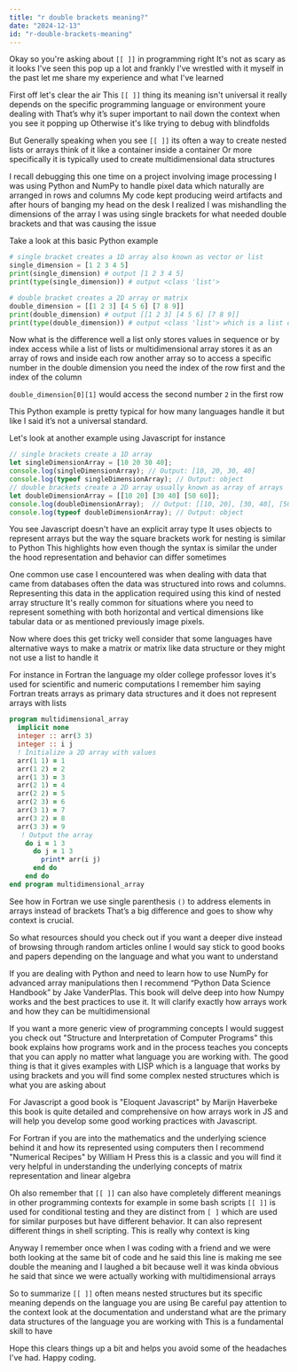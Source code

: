 ```yaml
---
title: "r double brackets meaning?"
date: "2024-12-13"
id: "r-double-brackets-meaning"
---
```


Okay so you're asking about `[[ ]]` in programming right It's not as scary as it looks I've seen this pop up a lot and frankly I've wrestled with it myself in the past let me share my experience and what I've learned

First off let's clear the air This `[[ ]]` thing its meaning isn't universal it really depends on the specific programming language or environment youre dealing with That’s why it’s super important to nail down the context when you see it popping up Otherwise it's like trying to debug with blindfolds

But Generally speaking when you see `[[ ]]` its often a way to create nested lists or arrays think of it like a container inside a container Or more specifically it is typically used to create multidimensional data structures

I recall debugging this one time on a project involving image processing I was using Python and NumPy to handle pixel data which naturally are arranged in rows and columns My code kept producing weird artifacts and after hours of banging my head on the desk I realized I was mishandling the dimensions of the array I was using single brackets for what needed double brackets and that was causing the issue

Take a look at this basic Python example

```python
# single bracket creates a 1D array also known as vector or list
single_dimension = [1 2 3 4 5]
print(single_dimension) # output [1 2 3 4 5]
print(type(single_dimension)) # output <class 'list'>

# double bracket creates a 2D array or matrix
double_dimension = [[1 2 3] [4 5 6] [7 8 9]]
print(double_dimension) # output [[1 2 3] [4 5 6] [7 8 9]]
print(type(double_dimension)) # output <class 'list'> which is a list of lists
```
Now what is the difference well a list only stores values in sequence or by index access while a list of lists or multidimensional array stores it as an array of rows and inside each row another array so to access a specific number in the double dimension you need the index of the row first and the index of the column

`double_dimension[0][1]` would access the second number `2` in the first row

This Python example is pretty typical for how many languages handle it but like I said it’s not a universal standard.

Let's look at another example using Javascript for instance

```javascript
// single brackets create a 1D array
let singleDimensionArray = [10 20 30 40];
console.log(singleDimensionArray); // Output: [10, 20, 30, 40]
console.log(typeof singleDimensionArray); // Output: object
// double brackets create a 2D array usually known as array of arrays
let doubleDimensionArray = [[10 20] [30 40] [50 60]];
console.log(doubleDimensionArray);  // Output: [[10, 20], [30, 40], [50, 60]]
console.log(typeof doubleDimensionArray); // Output: object
```

You see Javascript doesn't have an explicit array type It uses objects to represent arrays but the way the square brackets work for nesting is similar to Python This highlights how even though the syntax is similar the under the hood representation and behavior can differ sometimes

One common use case I encountered was when dealing with data that came from databases often the data was structured into rows and columns. Representing this data in the application required using this kind of nested array structure It's really common for situations where you need to represent something with both horizontal and vertical dimensions like tabular data or as mentioned previously image pixels.

Now where does this get tricky well consider that some languages have alternative ways to make a matrix or matrix like data structure or they might not use a list to handle it

For instance in Fortran the language my older college professor loves it's used for scientific and numeric computations I remember him saying Fortran treats arrays as primary data structures and it does not represent arrays with lists

```fortran
program multidimensional_array
  implicit none
  integer :: arr(3 3)
  integer :: i j
  ! Initialize a 2D array with values
  arr(1 1) = 1
  arr(1 2) = 2
  arr(1 3) = 3
  arr(2 1) = 4
  arr(2 2) = 5
  arr(2 3) = 6
  arr(3 1) = 7
  arr(3 2) = 8
  arr(3 3) = 9
   ! Output the array
    do i = 1 3
      do j = 1 3
        print* arr(i j)
      end do
    end do
end program multidimensional_array
```

See how in Fortran we use single parenthesis `()` to address elements in arrays instead of brackets That’s a big difference and goes to show why context is crucial.

So what resources should you check out if you want a deeper dive instead of browsing through random articles online I would say stick to good books and papers depending on the language and what you want to understand

If you are dealing with Python and need to learn how to use NumPy for advanced array manipulations then I recommend “Python Data Science Handbook” by Jake VanderPlas. This book will delve deep into how Numpy works and the best practices to use it. It will clarify exactly how arrays work and how they can be multidimensional

If you want a more generic view of programming concepts I would suggest you check out "Structure and Interpretation of Computer Programs" this book explains how programs work and in the process teaches you concepts that you can apply no matter what language you are working with. The good thing is that it gives examples with LISP which is a language that works by using brackets and you will find some complex nested structures which is what you are asking about

For Javascript a good book is "Eloquent Javascript" by Marijn Haverbeke this book is quite detailed and comprehensive on how arrays work in JS and will help you develop some good working practices with Javascript.

For Fortran if you are into the mathematics and the underlying science behind it and how its represented using computers then I recommend "Numerical Recipes" by William H Press this is a classic and you will find it very helpful in understanding the underlying concepts of matrix representation and linear algebra

Oh also remember that `[[ ]]` can also have completely different meanings in other programming contexts for example in some bash scripts `[[ ]]` is used for conditional testing and they are distinct from `[ ]` which are used for similar purposes but have different behavior. It can also represent different things in shell scripting. This is really why context is king

Anyway I remember once when I was coding with a friend and we were both looking at the same bit of code and he said this line is making me see double the meaning and I laughed a bit because well it was kinda obvious he said that since we were actually working with multidimensional arrays

So to summarize `[[ ]]` often means nested structures but its specific meaning depends on the language you are using Be careful pay attention to the context look at the documentation and understand what are the primary data structures of the language you are working with This is a fundamental skill to have

Hope this clears things up a bit and helps you avoid some of the headaches I've had. Happy coding.
